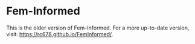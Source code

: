 # Fem-Informed

This is the older version of Fem-Informed. For a more up-to-date version, visit: https://rc678.github.io/FemInformed/. 

